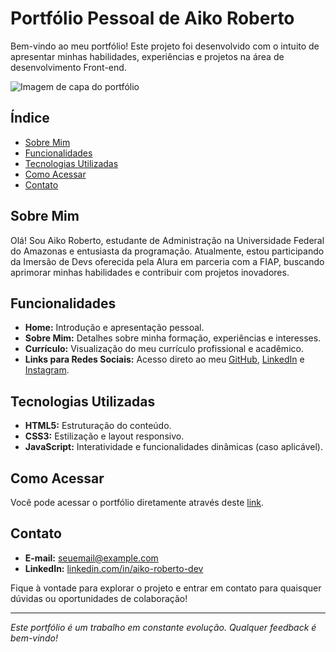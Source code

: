 # Portfólio Pessoal de Aiko Roberto

Bem-vindo ao meu portfólio! Este projeto foi desenvolvido com o intuito de apresentar minhas habilidades, experiências e projetos na área de desenvolvimento Front-end.

![Imagem de capa do portfólio](![image](https://github.com/user-attachments/assets/8a15d18d-8a50-4a77-a626-6270753e7b6a)
)

## Índice

- [Sobre Mim](#sobre-mim)
- [Funcionalidades](#funcionalidades)
- [Tecnologias Utilizadas](#tecnologias-utilizadas)
- [Como Acessar](#como-acessar)
- [Contato](#contato)

## Sobre Mim

Olá! Sou Aiko Roberto, estudante de Administração na Universidade Federal do Amazonas e entusiasta da programação. Atualmente, estou participando da Imersão de Devs oferecida pela Alura em parceria com a FIAP, buscando aprimorar minhas habilidades e contribuir com projetos inovadores.

## Funcionalidades

- **Home:** Introdução e apresentação pessoal.
- **Sobre Mim:** Detalhes sobre minha formação, experiências e interesses.
- **Currículo:** Visualização do meu currículo profissional e acadêmico.
- **Links para Redes Sociais:** Acesso direto ao meu [GitHub](https://github.com/cardosoaiko), [LinkedIn](https://www.linkedin.com/in/aiko-roberto-dev/) e [Instagram](https://www.instagram.com/aiko._.roberto/).

## Tecnologias Utilizadas

- **HTML5:** Estruturação do conteúdo.
- **CSS3:** Estilização e layout responsivo.
- **JavaScript:** Interatividade e funcionalidades dinâmicas (caso aplicável).

## Como Acessar

Você pode acessar o portfólio diretamente através deste [link](https://cardosoaiko.github.io/portfolio_aiko/).

## Contato

- **E-mail:** [seuemail@example.com](cardosoaiko@gmail.com)
- **LinkedIn:** [linkedin.com/in/aiko-roberto-dev](https://www.linkedin.com/in/aiko-roberto-dev/)

Fique à vontade para explorar o projeto e entrar em contato para quaisquer dúvidas ou oportunidades de colaboração!

---

*Este portfólio é um trabalho em constante evolução. Qualquer feedback é bem-vindo!*

